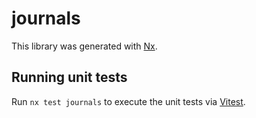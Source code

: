 # journals

This library was generated with [Nx](https://nx.dev).

## Running unit tests

Run `nx test journals` to execute the unit tests via [Vitest](https://vitest.dev/).
